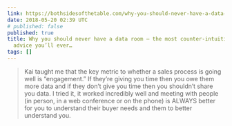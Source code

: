 ```yaml
---
link: https://bothsidesofthetable.com/why-you-should-never-have-a-data-room-the-most-counter-intuitive-fund-raising-advice-youll-ever-9380172366ea
date: 2018-05-20 02:39 UTC
# published: false
published: true
title: Why you should never have a data room — the most counter-intuitive fund-raising
  advice you’ll ever…
tags: []
---
```


<blockquote>Kai taught me that the key metric to whether a sales process is going well is “engagement.” If they’re giving you time then you owe them more data and if they don’t give you time then you shouldn’t share you data. I tried it, it worked incredibly well and meeting with people (in person, in a web conference or on the phone) is ALWAYS better for you to understand their buyer needs and them to better understand you.</blockquote>
